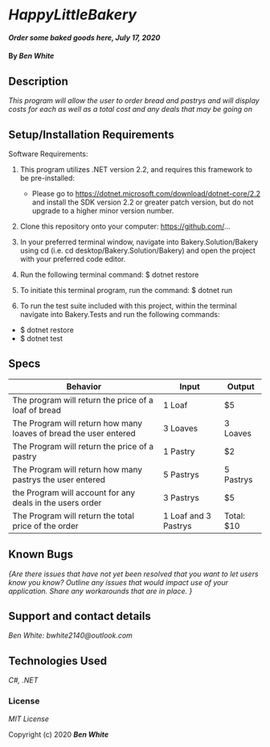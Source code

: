 # _HappyLittleBakery_

#### _Order some baked goods here, July 17, 2020_

#### By _**Ben White**_

## Description

_This program will allow the user to order bread and pastrys and will display costs for each as well as a total cost and any deals that may be going on_

## Setup/Installation Requirements

Software Requirements:

1. This program utilizes .NET version 2.2, and requires this framework to be pre-installed:
    * Please go to https://dotnet.microsoft.com/download/dotnet-core/2.2 and install the SDK version 2.2 or
      greater patch version, but do not upgrade to a higher minor version number.

2. Clone this repository onto your computer: https://github.com/...

3. In your preferred terminal window, navigate into Bakery.Solution/Bakery using cd (i.e. cd
   desktop/Bakery.Solution/Bakery) and open the project with your preferred code editor.
4. Run the following terminal command: $ dotnet restore

5. To initiate this terminal program, run the command: $ dotnet run

6. To run the test suite included with this project, within the terminal navigate into Bakery.Tests and run the following commands:
  * $ dotnet restore
  * $ dotnet test

## Specs

Behavior|Input|Output
------|------|------
The program will return the price of a loaf of bread|1 Loaf|$5
The Program will return how many loaves of bread the user entered|3 Loaves|3 Loaves
The Program will return the price of a pastry|1 Pastry|$2
The Program will return how many pastrys the user entered|5 Pastrys|5 Pastrys
the Program will account for any deals in the users order|3 Pastrys|$5
The Program will return the total price of the order|1 Loaf and 3 Pastrys|Total: $10


## Known Bugs

_{Are there issues that have not yet been resolved that you want to let users know you know?  Outline any issues that would impact use of your application.  Share any workarounds that are in place. }_

## Support and contact details

_Ben White: bwhite2140@outlook.com_

## Technologies Used

_C#, .NET_

### License

*MIT License*

Copyright (c) 2020 **_Ben White_**